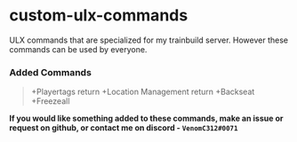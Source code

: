 # custom-ulx-commands

ULX commands that are specialized for my trainbuild server.  However these commands can be used by everyone.

### Added Commands

> +Playertags  return
> +Location Management  return
> +Backseat
> +Freezeall

**If you would like something added to these commands, make an issue or request on github, or contact me on discord - `VenomC312#0071`**
